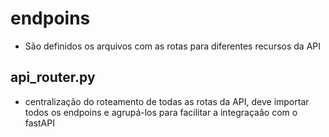 # endpoins
- São definidos os arquivos com as rotas para diferentes recursos da API

## api_router.py
- centralização do roteamento de todas as rotas da API, deve importar todos os endpoins e agrupá-los para facilitar a integraçaão com o fastAPI
